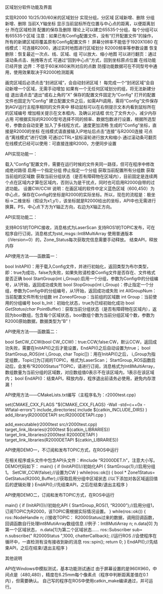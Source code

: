 区域划分软件功能及界面

实现R2000 10/25/30/60米的区域划分
实现分组，分区域
区域新增、删除
分组新增、删除
当前X,Y轴坐标
显示当前鼠标所在位置与中心点的距离，以便距离划分
所在区域检测
配置的保存及删除
理论上可以建立65535个分组，每个分组可以有65535个区域
注意：如果已有Config配置文件，没有“打开配置文件”的操作，所有的新建区域将覆盖原有Config配置文件！
屏幕分辨率不能低于1920X1080
在线模式：可连接R2000，通过实时地图进行区域划分
R2000频率等参数设置
恢复删除：恢复最近一次点、线、区域、组
可以放大、缩小地图
可以进行翻页：通过滚动条点击、拖拽等方式
可通过“回到中心点”方式，回到坐标原点位置
在线功能已经开放
边界：不低于60米X60米所对应的点数
防撞功能数据可在不同型号中通用，使用效果取决于R2000检测距离


画完区域后必须点击“封闭区域”，会自动封闭区域！
每完成一个“封闭区域”会自动新增一个区域，无需手动增加
如果有一个无任何区域划分的组，将无法新建分组
退出请点击“退出”或右上角的“X”
保存的配置文件固定为“Config”
打开的配置文件也固定为“Config”
建立配置文件之后，如需API调用，需将“Config”文件保存到AGV运行主程序相同的文件夹中
移动鼠标可以在右侧提示文本内看到鼠标所在的区域编号
增加相关提示在文本框内、及确认对话框
优化了文件大小，减少内存占用
可根据实际的R2000型号选择不同的频率、数据包数进行设置，根据所选型号，参数会自动变更
加入了多线程方式，速度更加流畅
生成的“Config”坐标，直接是R2000的坐标
在线模式请直接输入IP地址后点击“连接”与R2000连接
可点击“离线模式”进行切换
可通过CTRL+鼠标滚轮进行放大和缩小
通过滚动条可翻页
在线模式已经可以使用：可直接连接R2000，方便同步设置


API实现功能一：

载入“Config”配置文件，需要在运行时候的文件夹同一路径，但可在程序中修改成绝对路径
启用一个指定分组
停止指定一个分组
获取当前配置所有分组数
获取当前组的区域数
获取当前分组状态（是否有障碍物在区域内），目前固定是连续两个点在区域内才算在区域内，否则认为是干扰点，同时也可启用R2000自带的过滤功能。
设置CW/CCW
说明：在画区域的软件中定义蓝色区域（600,450）为中心点，保存在Config的坐标是R2000的实际坐标。所以，现在的流程是：极坐标->二维坐标（假设为x1,y1），该坐标就是R2000给出的坐标，API中也无需进行换算。PS，中心点下方为Y轴正方向，右边为X轴正方向。

API实现功能二：

支持ROS1的TOPIC接收，消息格式为LaserScan
支持ROS1的TOPIC发布，可在程序自行订阅，消息格式为std_msgs::Int8MultiArray
使用普通版本（iVersion=0）的，Zone_Status每次获取完信息需要手动释放。
结束API，释放内存

API使用方法——函数篇一：

bool InitAPI()：用于载入Config文件，并进行初始化，返回类型为布尔类型，即：true为成功，false为失败，如果失败请检查Config文件是否存在、文件格式是否正确
bool StartGroup(int i_Group):启用一个分组，参数为Config中的分组编号，从1开始，返回成功或失败
bool StopGroup(int i_Group)：停止指定一个分组，参数为Config中的分组编号，从1开始，返回成功或失败
int AllGroupNum：当前配置文件所有分组数
int ZoneofGroup：当前组的区域数
int Group：当前使用的分组编号
bool b_Init：初始化状态，true为已经初始化成功
bool *GetStatus(char* PointBuffer)：获取当前分组状态（是否有障碍物在区域内），返回为bool数组，包含每个区域状态，bool数组个数为当前分组区域个数，参数为R2000原始数据，数据类型为“B”！

API使用方法——函数篇二：

bool SetCW_CCW(bool CW_CCW)：true:CCW,false:CW，默认CCW，返回成功失败，需要在InitAPI()之后才能设置，EndAPI()之后自动设置为true；
bool StartGroup_ROS(int i_Group, char Topic[])：用在InitAPI()之后， i_Group为指定组数，Topic[]为订阅的TOPIC，格式为LaserScan；
StartGroup_ROS函数启动后，会发布“R2000Status”TOPIC，请进行订阅，消息格式为Int8MultiArray，数组数量为当前分组的区域数，对应数组值0表示不在该区域内，1表示在该区域内；
bool EndAPI()：结束API，释放内存，程序退出前请务必使用，避免内存泄漏！

API使用方法——CMakeLists.txt编写（主程序名为：r2000test.cpp）

set(CMAKE_CXX_FLAGS "${CMAKE_CXX_FLAGS} -Wall -std=c++0x -Wfatal-errors")
include_directories(
  include
  ${catkin_INCLUDE_DIRS}
)
add_library(R2000DETAPI
  src/R2000DETAPI.cpp
)

add_executable(r2000test src/r2000test.cpp)
target_link_libraries(r2000test ${catkin_LIBRARIES})
target_link_libraries(r2000test
  R2000DETAPI
)
target_link_libraries(R2000DETAPI ${catkin_LIBRARIES})

API使用DEMO一，不订阅和发布TOPIC方式，在ROS中运行

在相关程序或头文件中包含API头文件：#include “R2000DET.h”，注意大小写。
DEMO代码如下：
main()
{
    if (InitAPI())//初始化API
      {
         StartGroup(1);//启用分组1。
         SetCW_CCW(false);//设置为CW
      }
    while(ros::ok())
      {
         bool * Zone1Status= GetStatus(R2000_Buffer);//获取启用分组中区域状态
          //以下添加对各区域返回值后的逻辑处理
      }
     EndAPI();//先结束API，之后在结束/退出主程序
}

API使用DEMO二，订阅和发布TOPIC方式，在ROS中运行

main()
{
    if (InitAPI())//初始化API
      {
         StartGroup_ROS(1, “R2000”);//启用分组1，订阅TOPIC为R2000，该TOPIC需根据实际情况设置。
      }
    while(ros::ok())
      {
         ros::NodeHandle n;
         //接收TOPIC： R2000Status过来的数据，调用回调函数，回调函数自行处理Int8MutiArray数组信息
         //例子：Int8MutiArray n; n.data[0] 为第一个区域状态， n.data[1]为第二个区域状态……
         ros::Subscriber sub= n.subscribe(" R2000Status ",1000, chatterCallback);
         //运行ROS
         //会使程序在循环中，一直检测有没有接收到新的消息
         ros::spin();
         return 0;
      }
     EndAPI();//先结束API，之后在结束/退出主程序
}

其他说明

API在Windows中模拟测试，基本功能测试通过
由于屏幕设置的是960X960，中间点是（480,480），精度在6.25mm每个像素点（程序中判断距离差值在0.1内），但需要确认。
自己写的程序在ROS中使用catkin_make编译通过，并可运行。
